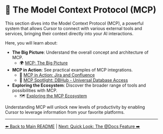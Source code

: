 # 🔗 The Model Context Protocol (MCP)

This section dives into the Model Context Protocol (MCP), a powerful system that allows Cursor to connect with various external tools and services, bringing their context directly into your AI interactions.

Here, you will learn about:

-   **The Big Picture**: Understand the overall concept and architecture of MCP.
    -   🌍 [MCP: The Big Picture](./06a-MCP-The-Big-Picture.md)
-   **MCP in Action**: See practical examples of MCP integrations.
    -   🤝 [MCP in Action: Jira and Confluence](./06b-MCP-in-Action-Jira-and-Confluence.md)
    -   💾 [MCP Spotlight: DBHub - Universal Database Access](./06c-MCP-Spotlight-DBHub.md)
-   **Exploring the Ecosystem**: Discover the broader range of tools and possibilities with MCP.
    -   🗺️ [Exploring the MCP Ecosystem](./06d-Exploring-the-MCP-Ecosystem.md)

Understanding MCP will unlock new levels of productivity by enabling Cursor to leverage information from your favorite platforms.

---

[⬅️ Back to Main README](../../../README.md) | [Next: Quick Look: The @Docs Feature ➡️](../07-Quick-Look-The-Docs-Feature.md) 